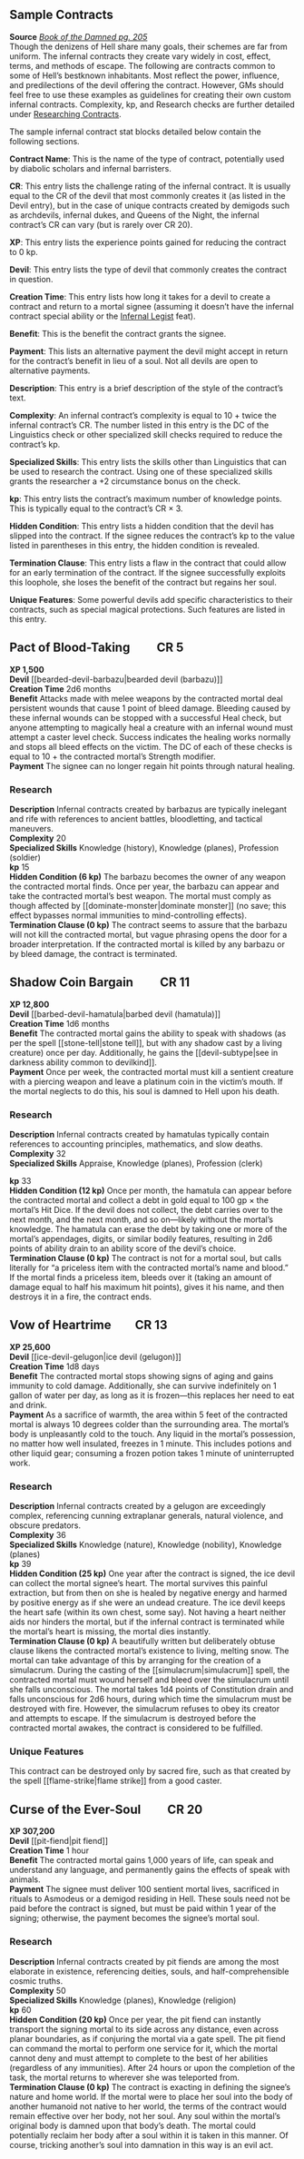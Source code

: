 ## Sample Contracts

**Source** [_Book of the Damned pg. 205_](http://paizo.com/products/btpy9tok)  
Though the denizens of Hell share many goals, their schemes are far from uniform. The infernal contracts they create vary widely in cost, effect, terms, and methods of escape. The following are contracts common to some of Hell’s bestknown inhabitants. Most reflect the power, influence, and predilections of the devil offering the contract. However, GMs should feel free to use these examples as guidelines for creating their own custom infernal contracts. Complexity, kp, and Research checks are further detailed under [Researching Contracts](https://www.aonprd.com/Rules.aspx?Name=Researching%20Contracts&Category=Infernal%20Contracts).  
  
The sample infernal contract stat blocks detailed below contain the following sections.  
  
**Contract Name**: This is the name of the type of contract, potentially used by diabolic scholars and infernal barristers.  
  
**CR**: This entry lists the challenge rating of the infernal contract. It is usually equal to the CR of the devil that most commonly creates it (as listed in the Devil entry), but in the case of unique contracts created by demigods such as archdevils, infernal dukes, and Queens of the Night, the infernal contract’s CR can vary (but is rarely over CR 20).  
  
**XP**: This entry lists the experience points gained for reducing the contract to 0 kp.  
  
**Devil**: This entry lists the type of devil that commonly creates the contract in question.  
  
**Creation Time**: This entry lists how long it takes for a devil to create a contract and return to a mortal signee (assuming it doesn’t have the infernal contract special ability or the [Infernal Legist](https://www.aonprd.com/FeatDisplay.aspx?ItemName=Infernal%20Legist) feat).  
  
**Benefit**: This is the benefit the contract grants the signee.  
  
**Payment**: This lists an alternative payment the devil might accept in return for the contract’s benefit in lieu of a soul. Not all devils are open to alternative payments.  
  
**Description**: This entry is a brief description of the style of the contract’s text.  
  
**Complexity**: An infernal contract’s complexity is equal to 10 + twice the infernal contract’s CR. The number listed in this entry is the DC of the Linguistics check or other specialized skill checks required to reduce the contract’s kp.  
  
**Specialized Skills**: This entry lists the skills other than Linguistics that can be used to research the contract. Using one of these specialized skills grants the researcher a +2 circumstance bonus on the check.  
  
**kp**: This entry lists the contract’s maximum number of knowledge points. This is typically equal to the contract’s CR × 3.  
  
**Hidden Condition**: This entry lists a hidden condition that the devil has slipped into the contract. If the signee reduces the contract’s kp to the value listed in parentheses in this entry, the hidden condition is revealed.  
  
**Termination Clause**: This entry lists a flaw in the contract that could allow for an early termination of the contract. If the signee successfully exploits this loophole, she loses the benefit of the contract but regains her soul.  
  
**Unique Features**: Some powerful devils add specific characteristics to their contracts, such as special magical protections. Such features are listed in this entry.

## Pact of Blood-Taking   CR 5

**XP 1,500**  
**Devil** [[bearded-devil-barbazu|bearded devil (barbazu)]]  
**Creation Time** 2d6 months  
**Benefit** Attacks made with melee weapons by the contracted mortal deal persistent wounds that cause 1 point of bleed damage. Bleeding caused by these infernal wounds can be stopped with a successful Heal check, but anyone attempting to magically heal a creature with an infernal wound must attempt a caster level check. Success indicates the healing works normally and stops all bleed effects on the victim. The DC of each of these checks is equal to 10 + the contracted mortal’s Strength modifier.  
**Payment** The signee can no longer regain hit points through natural healing.

### Research

**Description** Infernal contracts created by barbazus are typically inelegant and rife with references to ancient battles, bloodletting, and tactical maneuvers.  
**Complexity** 20  
**Specialized Skills** Knowledge (history), Knowledge (planes), Profession (soldier)  
**kp** 15  
**Hidden Condition (6 kp)** The barbazu becomes the owner of any weapon the contracted mortal finds. Once per year, the barbazu can appear and take the contracted mortal’s best weapon. The mortal must comply as though affected by [[dominate-monster|dominate monster]] (no save; this effect bypasses normal immunities to mind-controlling effects).  
**Termination Clause (0 kp)** The contract seems to assure that the barbazu will not kill the contracted mortal, but vague phrasing opens the door for a broader interpretation. If the contracted mortal is killed by any barbazu or by bleed damage, the contract is terminated.  
  

## Shadow Coin Bargain   CR 11

**XP 12,800**  
**Devil** [[barbed-devil-hamatula|barbed devil (hamatula)]]  
**Creation Time** 1d6 months  
**Benefit** The contracted mortal gains the ability to speak with shadows (as per the spell [[stone-tell|stone tell]], but with any shadow cast by a living creature) once per day. Additionally, he gains the [[devil-subtype|see in darkness ability common to devilkind]].  
**Payment** Once per week, the contracted mortal must kill a sentient creature with a piercing weapon and leave a platinum coin in the victim’s mouth. If the mortal neglects to do this, his soul is damned to Hell upon his death.

### Research

**Description** Infernal contracts created by hamatulas typically contain references to accounting principles, mathematics, and slow deaths.  
**Complexity** 32  
**Specialized Skills** Appraise, Knowledge (planes), Profession (clerk)  
  
**kp** 33  
**Hidden Condition (12 kp)** Once per month, the hamatula can appear before the contracted mortal and collect a debt in gold equal to 100 gp × the mortal’s Hit Dice. If the devil does not collect, the debt carries over to the next month, and the next month, and so on—likely without the mortal’s knowledge. The hamatula can erase the debt by taking one or more of the mortal’s appendages, digits, or similar bodily features, resulting in 2d6 points of ability drain to an ability score of the devil’s choice.  
**Termination Clause (0 kp)** The contract is not for a mortal soul, but calls literally for “a priceless item with the contracted mortal’s name and blood.” If the mortal finds a priceless item, bleeds over it (taking an amount of damage equal to half his maximum hit points), gives it his name, and then destroys it in a fire, the contract ends.  
  

## Vow of Heartrime  CR 13

**XP 25,600**  
**Devil** [[ice-devil-gelugon|ice devil (gelugon)]]  
**Creation Time** 1d8 days  
**Benefit** The contracted mortal stops showing signs of aging and gains immunity to cold damage. Additionally, she can survive indefinitely on 1 gallon of water per day, as long as it is frozen—this replaces her need to eat and drink.  
**Payment** As a sacrifice of warmth, the area within 5 feet of the contracted mortal is always 10 degrees colder than the surrounding area. The mortal’s body is unpleasantly cold to the touch. Any liquid in the mortal’s possession, no matter how well insulated, freezes in 1 minute. This includes potions and other liquid gear; consuming a frozen potion takes 1 minute of uninterrupted work.

### Research

**Description** Infernal contracts created by a gelugon are exceedingly complex, referencing cunning extraplanar generals, natural violence, and obscure predators.  
**Complexity** 36  
**Specialized Skills** Knowledge (nature), Knowledge (nobility), Knowledge (planes)  
**kp** 39  
**Hidden Condition (25 kp)** One year after the contract is signed, the ice devil can collect the mortal signee’s heart. The mortal survives this painful extraction, but from then on she is healed by negative energy and harmed by positive energy as if she were an undead creature. The ice devil keeps the heart safe (within its own chest, some say). Not having a heart neither aids nor hinders the mortal, but if the infernal contract is terminated while the mortal’s heart is missing, the mortal dies instantly.  
**Termination Clause (0 kp)** A beautifully written but deliberately obtuse clause likens the contracted mortal’s existence to living, melting snow. The mortal can take advantage of this by arranging for the creation of a simulacrum. During the casting of the [[simulacrum|simulacrum]] spell, the contracted mortal must wound herself and bleed over the simulacrum until she falls unconscious. The mortal takes 1d4 points of Constitution drain and falls unconscious for 2d6 hours, during which time the simulacrum must be destroyed with fire. However, the simulacrum refuses to obey its creator and attempts to escape. If the simulacrum is destroyed before the contracted mortal awakes, the contract is considered to be fulfilled.

### Unique Features

This contract can be destroyed only by sacred fire, such as that created by the spell [[flame-strike|flame strike]] from a good caster.  
  

## Curse of the Ever-Soul   CR 20

**XP 307,200**  
**Devil** [[pit-fiend|pit fiend]]  
**Creation Time** 1 hour  
**Benefit** The contracted mortal gains 1,000 years of life, can speak and understand any language, and permanently gains the effects of speak with animals.  
**Payment** The signee must deliver 100 sentient mortal lives, sacrificed in rituals to Asmodeus or a demigod residing in Hell. These souls need not be paid before the contract is signed, but must be paid within 1 year of the signing; otherwise, the payment becomes the signee’s mortal soul.

### Research

**Description** Infernal contracts created by pit fiends are among the most elaborate in existence, referencing deities, souls, and half-comprehensible cosmic truths.  
**Complexity** 50  
**Specialized Skills** Knowledge (planes), Knowledge (religion)  
**kp** 60  
**Hidden Condition (20 kp)** Once per year, the pit fiend can instantly transport the signing mortal to its side across any distance, even across planar boundaries, as if conjuring the mortal via a gate spell. The pit fiend can command the mortal to perform one service for it, which the mortal cannot deny and must attempt to complete to the best of her abilities (regardless of any immunities). After 24 hours or upon the completion of the task, the mortal returns to wherever she was teleported from.  
**Termination Clause (0 kp)** The contract is exacting in defining the signee’s nature and home world. If the mortal were to place her soul into the body of another humanoid not native to her world, the terms of the contract would remain effective over her body, not her soul. Any soul within the mortal’s original body is damned upon that body’s death. The mortal could potentially reclaim her body after a soul within it is taken in this manner. Of course, tricking another’s soul into damnation in this way is an evil act.
